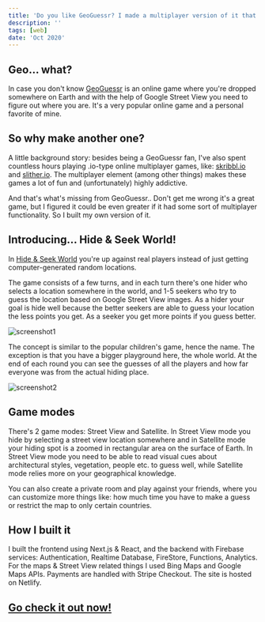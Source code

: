 ```yaml
---
title: 'Do you like GeoGuessr? I made a multiplayer version of it that you need to try.'
description: ''
tags: [web]
date: 'Oct 2020'
---
```


## Geo... what?

In case you don't know [GeoGuessr](https://geoguessr.com) is an online game where you're dropped somewhere on Earth and with the help of Google Street View you need to figure out where you are. It's a very popular online game and a personal favorite of mine.

## So why make another one?

A little background story: besides being a GeoGuessr fan, I've also spent countless hours playing .io-type online multiplayer games, like: [skribbl.io](https://skribbl.io) and [slither.io](https://slither.io). The multiplayer element (among other things) makes these games a lot of fun and (unfortunately) highly addictive.

And that's what's missing from GeoGuessr.. Don't get me wrong it's a great game, but I figured it could be even greater if it had some sort of multiplayer functionality. So I built my own version of it.

## Introducing... Hide & Seek World!

In [Hide & Seek World](https://hideandseek.world) you're up against real players instead of just getting computer-generated random locations.

The game consists of a few turns, and in each turn there's one hider who selects a location somewhere in the world, and 1-5 seekers who try to guess the location based on Google Street View images.
As a hider your goal is hide well because the better seekers are able to guess your location the less points you get. As a seeker you get more points if you guess better.

![screenshot1](/images/posts/post3/screenshot1.jpg)

The concept is similar to the popular children's game, hence the name. The exception is that you have a bigger playground here, the whole world. At the end of each round you can see the guesses of all the players and how far everyone was from the actual hiding place.

![screenshot2](/images/posts/post3/screenshot3.jpg)

## Game modes

There's 2 game modes: Street View and Satellite. In Street View mode you hide by selecting a street view location somewhere and in Satellite mode your hiding spot is a zoomed in rectangular area on the surface of Earth. In Street View mode you need to be able to read visual cues about architectural styles, vegetation, people etc. to guess well, while Satellite mode relies more on your geographical knowledge.

You can also create a private room and play against your friends, where you can customize more things like: how much time you have to make a guess or restrict the map to only certain countries.

## How I built it

I built the frontend using Next.js & React, and the backend with Firebase services: Authentication, Realtime Database, FireStore, Functions, Analytics. For the maps & Street View related things I used Bing Maps and Google Maps APIs. Payments are handled with Stripe Checkout. The site is hosted on Netlify.

## [Go check it out now!](https://hideandseek.world)
